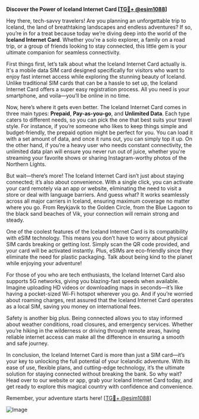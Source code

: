 **Discover the Power of Iceland Internet Card [[TG💪+ @esim1088](https://t.me/s/esim1088)]**

Hey there, tech-savvy travelers! Are you planning an unforgettable trip to Iceland, the land of breathtaking landscapes and endless adventures? If so, you’re in for a treat because today we’re diving deep into the world of the **Iceland Internet Card**. Whether you're a solo explorer, a family on a road trip, or a group of friends looking to stay connected, this little gem is your ultimate companion for seamless connectivity.

First things first, let’s talk about what the Iceland Internet Card actually is. It's a mobile data SIM card designed specifically for visitors who want to enjoy fast internet access while exploring the stunning beauty of Iceland. Unlike traditional SIM cards that can be a hassle to set up, the Iceland Internet Card offers a super easy registration process. All you need is your smartphone, and voila—you’ll be online in no time. 

Now, here’s where it gets even better. The Iceland Internet Card comes in three main types: **Prepaid**, **Pay-as-you-go**, and **Unlimited Data**. Each type caters to different needs, so you can pick the one that best suits your travel style. For instance, if you’re someone who likes to keep things simple and budget-friendly, the prepaid option might be perfect for you. You can load it with a set amount of data, and once it runs out, you can simply top it up. On the other hand, if you’re a heavy user who needs constant connectivity, the unlimited data plan will ensure you never run out of juice, whether you're streaming your favorite shows or sharing Instagram-worthy photos of the Northern Lights.

But wait—there’s more! The Iceland Internet Card isn’t just about staying connected; it’s also about convenience. With a single click, you can activate your card remotely via an app or website, eliminating the need to visit a store or deal with language barriers. And guess what? It works seamlessly across all major carriers in Iceland, ensuring maximum coverage no matter where you go. From Reykjavik to the Golden Circle, from the Blue Lagoon to the black sand beaches of Vik, your connection will remain strong and steady.

One of the coolest features of the Iceland Internet Card is its compatibility with eSIM technology. This means you don’t have to worry about physical SIM cards breaking or getting lost. Simply scan the QR code provided, and your card will be activated instantly. Plus, eSIMs are eco-friendly since they eliminate the need for plastic packaging. Talk about being kind to the planet while enjoying your adventure!

For those of you who are tech enthusiasts, the Iceland Internet Card also supports 5G networks, giving you blazing-fast speeds when available. Imagine uploading HD videos or downloading maps in seconds—it’s like having a pocket-sized Wi-Fi hotspot wherever you go. And if you’re worried about roaming charges, rest assured that the Iceland Internet Card operates as a local SIM, saving you money on international fees.

Safety is another big plus. Being connected allows you to stay informed about weather conditions, road closures, and emergency services. Whether you’re hiking in the wilderness or driving through remote areas, having reliable internet access can make all the difference in ensuring a smooth and safe journey.

In conclusion, the Iceland Internet Card is more than just a SIM card—it’s your key to unlocking the full potential of your Icelandic adventure. With its ease of use, flexible plans, and cutting-edge technology, it’s the ultimate solution for staying connected without breaking the bank. So why wait? Head over to our website or app, grab your Iceland Internet Card today, and get ready to explore this magical country with confidence and convenience.

Remember, your adventure starts here! [[TG💪+ @esim1088](https://t.me/s/esim1088)]  

![Image](https://i.postimg.cc/Y0z9fWf4/image.png)